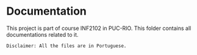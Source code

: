 # Documentation

This project is part of course INF2102 in PUC-RIO. This folder contains all documentations
related to it.

    Disclaimer: All the files are in Portuguese.

